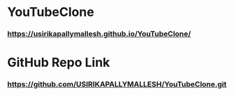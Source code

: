 # YouTubeClone
### https://usirikapallymallesh.github.io/YouTubeClone/
# GitHub Repo Link
### https://github.com/USIRIKAPALLYMALLESH/YouTubeClone.git
